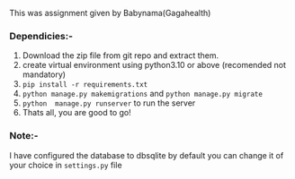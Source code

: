 This was assignment given by Babynama(Gagahealth)

### Dependicies:-
1. Download the zip file from git repo and extract them.
1. create virtual environment using python3.10 or above (recomended not mandatory)
2. `pip install -r requirements.txt`
3. `python manage.py makemigrations` and `python manage.py migrate`
4. `python  manage.py runserver` to run the server
1. Thats all, you are good to go!


### Note:-
I have configured the database to dbsqlite by default you can change it of your choice in `settings.py` file

